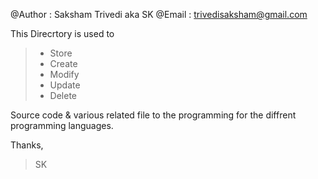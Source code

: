 @Author : Saksham Trivedi aka SK
@Email : trivedisaksham@gmail.com

This Direcrtory is used to

> - Store
> - Create 
> - Modify
> - Update
> - Delete

Source code & various related file to the programming for the diffrent 
programming languages.

Thanks,
> SK
